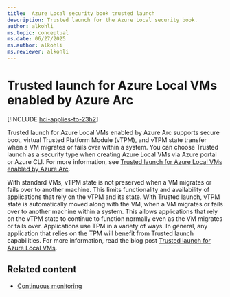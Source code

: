 ```yaml
---
title:  Azure Local security book trusted launch
description: Trusted launch for the Azure Local security book.
author: alkohli
ms.topic: conceptual
ms.date: 06/27/2025
ms.author: alkohli
ms.reviewer: alkohli
---
```


# Trusted launch for Azure Local VMs enabled by Azure Arc

[!INCLUDE [hci-applies-to-23h2](../includes/hci-applies-to-23h2.md)]

Trusted launch for Azure Local VMs enabled by Azure Arc supports secure boot, virtual Trusted Platform Module (vTPM), and vTPM state transfer when a VM migrates or fails over within a system. You can choose Trusted launch as a security type when creating Azure Local VMs via Azure portal or Azure CLI. For more information, see [Trusted launch for Azure Local VMs enabled by Azure Arc](../manage/trusted-launch-vm-overview.md).
 
With standard VMs, vTPM state is not preserved when a VM migrates or fails over to another machine. This limits functionality and availability of applications that rely on the vTPM and its state. With Trusted launch, vTPM state is automatically moved along with the VM, when a VM migrates or fails over to another machine within a system. This allows applications that rely on the vTPM state to continue to function normally even as the VM migrates or fails over. Applications use TPM in a variety of ways. In general, any application that relies on the TPM will benefit from Trusted launch capabilities. For more information, read the blog post [Trusted launch for Azure Local VMs](https://techcommunity.microsoft.com/blog/microsoft-security-blog/trusted-launch-for-azure-arc-vms-on-azure-stack-hci/3978051). 


## Related content

- [Continuous monitoring](workload-security-monitoring.md)
